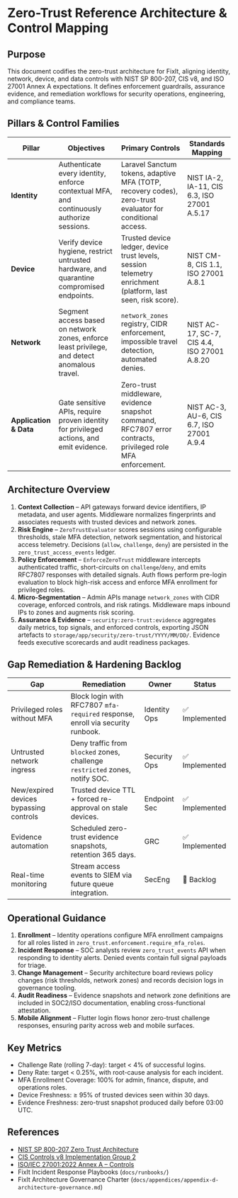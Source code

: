 # Zero-Trust Reference Architecture & Control Mapping

## Purpose

This document codifies the zero-trust architecture for FixIt, aligning identity, network, device, and data controls with NIST SP 800-207, CIS v8, and ISO 27001 Annex A expectations. It defines enforcement guardrails, assurance evidence, and remediation workflows for security operations, engineering, and compliance teams.

## Pillars & Control Families

| Pillar | Objectives | Primary Controls | Standards Mapping |
| --- | --- | --- | --- |
| **Identity** | Authenticate every identity, enforce contextual MFA, and continuously authorize sessions. | Laravel Sanctum tokens, adaptive MFA (TOTP, recovery codes), zero-trust evaluator for conditional access. | NIST IA-2, IA-11, CIS 6.3, ISO 27001 A.5.17 |
| **Device** | Verify device hygiene, restrict untrusted hardware, and quarantine compromised endpoints. | Trusted device ledger, device trust levels, session telemetry enrichment (platform, last seen, risk score). | NIST CM-8, CIS 1.1, ISO 27001 A.8.1 |
| **Network** | Segment access based on network zones, enforce least privilege, and detect anomalous travel. | `network_zones` registry, CIDR enforcement, impossible travel detection, automated denies. | NIST AC-17, SC-7, CIS 4.4, ISO 27001 A.8.20 |
| **Application & Data** | Gate sensitive APIs, require proven identity for privileged actions, and emit evidence. | Zero-trust middleware, evidence snapshot command, RFC7807 error contracts, privileged role MFA enforcement. | NIST AC-3, AU-6, CIS 6.7, ISO 27001 A.9.4 |

## Architecture Overview

1. **Context Collection** – API gateways forward device identifiers, IP metadata, and user agents. Middleware normalizes fingerprints and associates requests with trusted devices and network zones.
2. **Risk Engine** – `ZeroTrustEvaluator` scores sessions using configurable thresholds, stale MFA detection, network segmentation, and historical access telemetry. Decisions (`allow`, `challenge`, `deny`) are persisted in the `zero_trust_access_events` ledger.
3. **Policy Enforcement** – `EnforceZeroTrust` middleware intercepts authenticated traffic, short-circuits on `challenge`/`deny`, and emits RFC7807 responses with detailed signals. Auth flows perform pre-login evaluation to block high-risk access and enforce MFA enrollment for privileged roles.
4. **Micro-Segmentation** – Admin APIs manage `network_zones` with CIDR coverage, enforced controls, and risk ratings. Middleware maps inbound IPs to zones and augments risk scoring.
5. **Assurance & Evidence** – `security:zero-trust:evidence` aggregates daily metrics, top signals, and enforced controls, exporting JSON artefacts to `storage/app/security/zero-trust/YYYY/MM/DD/`. Evidence feeds executive scorecards and audit readiness packages.

## Gap Remediation & Hardening Backlog

| Gap | Remediation | Owner | Status |
| --- | --- | --- | --- |
| Privileged roles without MFA | Block login with RFC7807 `mfa-required` response, enroll via security runbook. | Identity Ops | ✅ Implemented |
| Untrusted network ingress | Deny traffic from `blocked` zones, challenge `restricted` zones, notify SOC. | Security Ops | ✅ Implemented |
| New/expired devices bypassing controls | Trusted device TTL + forced re-approval on stale devices. | Endpoint Sec | ✅ Implemented |
| Evidence automation | Scheduled zero-trust evidence snapshots, retention 365 days. | GRC | ✅ Implemented |
| Real-time monitoring | Stream access events to SIEM via future queue integration. | SecEng | 🔄 Backlog |

## Operational Guidance

1. **Enrollment** – Identity operations configure MFA enrollment campaigns for all roles listed in `zero_trust.enforcement.require_mfa_roles`.
2. **Incident Response** – SOC analysts review `zero_trust_events` API when responding to identity alerts. Denied events contain full signal payloads for triage.
3. **Change Management** – Security architecture board reviews policy changes (risk thresholds, network zones) and records decision logs in governance tooling.
4. **Audit Readiness** – Evidence snapshots and network zone definitions are included in SOC2/ISO documentation, enabling cross-functional attestation.
5. **Mobile Alignment** – Flutter login flows honor zero-trust challenge responses, ensuring parity across web and mobile surfaces.

## Key Metrics

* Challenge Rate (rolling 7-day): target < 4% of successful logins.
* Deny Rate: target < 0.25%, with root-cause analysis for each incident.
* MFA Enrollment Coverage: 100% for admin, finance, dispute, and operations roles.
* Device Freshness: ≥ 95% of trusted devices seen within 30 days.
* Evidence Freshness: zero-trust snapshot produced daily before 03:00 UTC.

## References

* [NIST SP 800-207 Zero Trust Architecture](https://csrc.nist.gov/publications/detail/sp/800-207/final)
* [CIS Controls v8 Implementation Group 2](https://www.cisecurity.org/controls/cis-controls-list)
* [ISO/IEC 27001:2022 Annex A – Controls](https://www.iso.org/isoiec-27001-information-security.html)
* FixIt Incident Response Playbooks (`docs/runbooks/`)
* FixIt Architecture Governance Charter (`docs/appendices/appendix-d-architecture-governance.md`)
